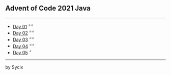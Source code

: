 ## Advent of Code 2021 Java

---

* [Day 01](https://github.com/Sycix-HK/Advent-of-Code-2021/tree/main/Java/submarine/equipment/sonar) <sup>⭐⭐</sup>
* [Day 02](https://github.com/Sycix-HK/Advent-of-Code-2021/tree/main/Java/submarine/equipment/propeller) <sup>⭐⭐</sup>
* [Day 03](https://github.com/Sycix-HK/Advent-of-Code-2021/tree/main/Java/submarine/equipment/diagnostics) <sup>⭐⭐</sup>
* [Day 04](https://github.com/Sycix-HK/Advent-of-Code-2021/tree/main/Java/submarine/equipment/entertainment) <sup>⭐⭐</sup>
* [Day 05](https://github.com/Sycix-HK/Advent-of-Code-2021/tree/main/Java/submarine/equipment/sonar) <sup>⭐</sup>

---

by Sycix